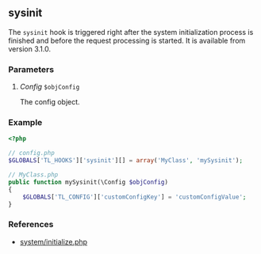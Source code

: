 sysinit
-------

The `sysinit` hook is triggered right after the system initialization process is finished and before the request processing is started. It is available from version 3.1.0.


### Parameters ###

1. *Config* `$objConfig`

	The config object.


### Example ###

```php
<?php

// config.php
$GLOBALS['TL_HOOKS']['sysinit'][] = array('MyClass', 'mySysinit');

// MyClass.php
public function mySysinit(\Config $objConfig)
{
    $GLOBALS['TL_CONFIG']['customConfigKey'] = 'customConfigValue';
}
```


### References ###

- [system/initialize.php](https://github.com/contao/core/blob/3.1.0/system/initialize.php#L239)
